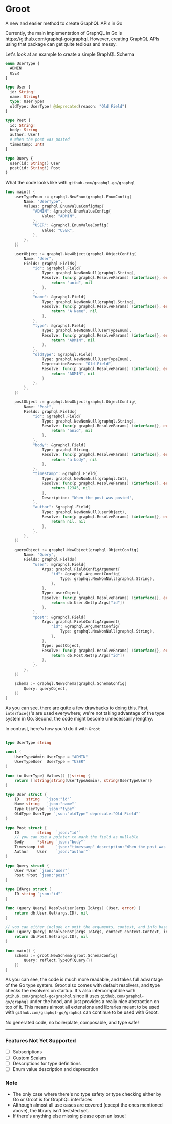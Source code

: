 # Groot

A new and easier method to create GraphQL APIs in Go

Currently, the main implementation of GraphQL in Go is https://github.com/graphql-go/graphql. However, creating GraphQL APIs using that package can get quite tedious and messy.

Let's look at an example to create a simple GraphQL Schema

```graphql
enum UserType {
  ADMIN
  USER
}

type User {
  id: String!
  name: String!
  type: UserType!
  oldType: UserType! @deprecated(reason: "Old Field")
}

type Post {
  id: String!
  body: String
  author: User!
  # When the post was posted
  timestamp: Int!
}

type Query {
  user(id: String!) User
  post(id: String!) Post
}
```

What the code looks like with `github.com/graphql-go/graphql`

```go
func main() {
	userTypeEnum := graphql.NewEnum(graphql.EnumConfig{
		Name: "UserType",
		Values: graphql.EnumValueConfigMap{
			"ADMIN": &graphql.EnumValueConfig{
				Value: "ADMIN",
			},
			"USER": &graphql.EnumValueConfig{
				Value: "USER",
			},
		},
	})

	userObject := graphql.NewObject(graphql.ObjectConfig{
		Name: "User",
		Fields: graphql.Fields{
			"id": &graphql.Field{
				Type: graphql.NewNonNull(graphql.String),
				Resolve: func(p graphql.ResolveParams) (interface{}, error) {
					return "anid", nil
				},
			},
			"name": &graphql.Field{
				Type: graphql.NewNonNull(graphql.String),
				Resolve: func(p graphql.ResolveParams) (interface{}, error) {
					return "A Name", nil
				},
			},
			"type": &graphql.Field{
				Type: graphql.NewNonNull(UserTypeEnum),
				Resolve: func(p graphql.ResolveParams) (interface{}, error) {
					return "ADMIN", nil
				},
			},
			"oldType": &graphql.Field{
				Type: graphql.NewNonNull(UserTypeEnum),
				DeprecationReason: "Old Field",
				Resolve: func(p graphql.ResolveParams) (interface{}, error) {
					return "ADMIN", nil
				}
			},
		},
	})

	postObject := graphql.NewObject(graphql.ObjectConfig{
		Name: "Post",
		Fields: graphql.Fields{
			"id": &graphql.Field{
				Type: graphql.NewNonNull(graphql.String),
				Resolve: func(p graphql.ResolveParams) (interface{}, error) {
					return "anid", nil
				},
			},
			"body": &graphql.Field{
				Type: graphql.String,
				Resolve: func(p graphql.ResolveParams) (interface{}, error) {
					return "a body", nil
				},
			},
			"timestamp": &graphql.Field{
				Type: graphql.NewNonNull(graphql.Int),
				Resolve: func(p graphql.ResolveParams) (interface{}, error) {
					return 12345, nil
				},
				Description: "When the post was posted",
			},
			"author": &graphql.Field{
				Type: graphql.NewNonNull(userObject),
				Resolve: func(p graphql.ResolveParams) (interface{}, error) {
					return nil, nil
				},
			},
		},
	})

	queryObject := graphql.NewObject(graphql.ObjectConfig{
		Name: "Query",
		Fields: graphql.Fields{
			"user": &graphql.Field{
				Args: graphql.FieldConfigArgument{
					"id": &graphql.ArgumentConfig{
						Type: graphql.NewNonNull(graphql.String),
					},
				},
				Type: userObject,
				Resolve: func(p graphql.ResolveParams) (interface{}, error) {
					return db.User.Get(p.Args["id"])
				},
			},
			"post": &graphql.Field{
				Args: graphql.FieldConfigArgument{
					"id": &graphql.ArgumentConfig{
						Type: graphql.NewNonNull(graphql.String),
					},
				},
				Type: postObject,
				Resolve: func(p graphql.ResolveParams) (interface{}, error) {
					return db.Post.Get(p.Args["id"])
				},
			},
		},
	})

	schema := graphql.NewSchema(graphql.SchemaConfig{
		Query: queryObject,
	})
}
```

As you can see, there are quite a few drawbacks to doing this. First, `interface{}`'s are used everywhere; we're not taking advantage of the type system in Go. Second, the code might become unnecessarily lengthy.

In contrast, here's how you'd do it with `Groot`

```go

type UserType string

const (
	UserTypeAdmin UserType = "ADMIN"
	UserTypeUser  UserType = "USER"
)

func (u UserType) Values() []string {
	return []string{string(UserTypeAdmin), string(UserTypeUser)}
}

type User struct {
	ID   string   `json:"id"`
	Name string   `json:"name"`
	Type UserType `json:"type"`
	OldType UserType `json:"oldType" deprecate:"Old Field"`
}

type Post struct {
	ID        string  `json:"id"`
	// you can use a pointer to mark the field as nullable
	Body      *string `json:"body"`
	Timestamp int     `json:"timestamp" description:"When the post was posted"`
	Author    User    `json:"author"`
}

type Query struct {
	User *User `json:"user"`
	Post *Post `json:"post"`
}

type IdArgs struct {
	ID string `json:"id"`
}

func (query Query) ResolveUser(args IdArgs) (User, error) {
	return db.User.Get(args.ID), nil
}

// you can either include or omit the arguments, context, and info based on the needs of your resolver.
func (query Query) ResolvePost(args IdArgs, context context.Context, info graphql.ResolveInfo) (Post, error) {
	return db.Post.Get(args.ID), nil
}

func main() {
	schema := groot.NewSchema(groot.SchemaConfig{
		Query: reflect.TypeOf(Query{})
	})
}
```

As you can see, the code is much more readable, and takes full advantage of the Go type system. Groot also comes with default resolvers, and type checks the resolvers on startup. It's also intercompatible with `gtihub.com/graphql-go/graphql` since it uses `github.com/graphql-go/graphql` under the hood, and just provides a really nice abstraction on top of it. This means almost all extensions and libraries meant to be used with `github.com/graphql-go/graphql` can continue to be used with Groot.

No generated code, no boilerplate, composable, and type safe!

---

### Features Not Yet Supported

- [ ] Subscriptions
- [ ] Custom Scalars
- [ ] Descriptions for type definitions
- [ ] Enum value description and deprecation

### Note

- The only case where there's no type safety or type checking either by Go or Groot is for GraphQL interfaces
- Although almost all use cases are covered (except the ones mentioned above), the library isn't teststed yet.
- If there's anything else missing please open an issue!
